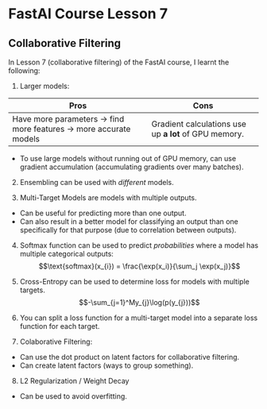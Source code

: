 # FastAI Course Lesson 7
## Collaborative Filtering
In Lesson 7 (collaborative filtering) of the FastAI course, I learnt the following:
1. Larger models:

| Pros | Cons |
|-|-|
| Have more parameters -> find more features -> more accurate models | Gradient calculations use up **a lot** of GPU memory.

* To use large models without running out of GPU memory, can use gradient accumulation (accumulating gradients over many batches).

2. Ensembling can be used with *different* models.

3. Multi-Target Models are models with multiple outputs.
* Can be useful for predicting more than one output.
* Can also result in a better model for classifying an output than one specifically for that purpose (due to correlation between outputs).

4. Softmax function can be used to predict *probabilities* where a model has multiple categorical outputs:
$$\text{softmax}(x_{i}) = \frac{\exp(x_i)}{\sum_j \exp(x_j)}$$

5. Cross-Entropy can be used to determine loss for models with multiple targets.
$$-\sum_{j=1}^My_{j}\log(p(y_{j}))$$

6. You can split a loss function for a multi-target model into a separate loss function for each target.

7. Colaborative Filtering:
* Can use the dot product on latent factors for collaborative filtering.
* Can create latent factors (ways to group something).

8. L2 Regularization / Weight Decay
* Can be used to avoid overfitting.

